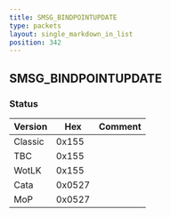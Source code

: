 ```yaml
---
title: SMSG_BINDPOINTUPDATE
type: packets
layout: single_markdown_in_list
position: 342
---
```


## SMSG_BINDPOINTUPDATE

### Status

Version    | Hex        | Comment
---------- | ---------- | ---------- 
Classic    | 0x155      | 
TBC        | 0x155      | 
WotLK      | 0x155      | 
Cata       | 0x0527     | 
MoP        | 0x0527     | 